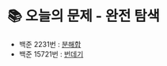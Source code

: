 # 📚 오늘의 문제 - 완전 탐색
- 백준 2231번 : [분해합](https://www.acmicpc.net/problem/2231)
- 백준 15721번 : [번데기](https://www.acmicpc.net/problem/15721)

